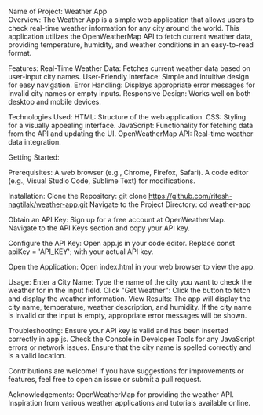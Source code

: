 Name of Project: Weather App
<br>
Overview: The Weather App is a simple web application that allows users to check real-time weather information for any city around the world. This application utilizes the OpenWeatherMap API to fetch current weather data, providing temperature, humidity, and weather conditions in an easy-to-read format.

Features:
Real-Time Weather Data: Fetches current weather data based on user-input city names.
User-Friendly Interface: Simple and intuitive design for easy navigation.
Error Handling: Displays appropriate error messages for invalid city names or empty inputs.
Responsive Design: Works well on both desktop and mobile devices.

Technologies Used:
HTML: Structure of the web application.
CSS: Styling for a visually appealing interface.
JavaScript: Functionality for fetching data from the API and updating the UI.
OpenWeatherMap API: Real-time weather data integration.

Getting Started:

Prerequisites:
A web browser (e.g., Chrome, Firefox, Safari).
A code editor (e.g., Visual Studio Code, Sublime Text) for modifications.

Installation:
Clone the Repository: git clone https://github.com/ritesh-nagtilak/weather-app.git
Navigate to the Project Directory: cd weather-app

Obtain an API Key:
Sign up for a free account at OpenWeatherMap.
Navigate to the API Keys section and copy your API key.

Configure the API Key:
Open app.js in your code editor.
Replace const apiKey = 'API_KEY'; with your actual API key.

Open the Application:
Open index.html in your web browser to view the app.

Usage:
Enter a City Name: Type the name of the city you want to check the weather for in the input field.
Click "Get Weather": Click the button to fetch and display the weather information.
View Results: The app will display the city name, temperature, weather description, and humidity. If the city name is invalid or the input is empty, appropriate error messages will be shown.

Troubleshooting:
Ensure your API key is valid and has been inserted correctly in app.js.
Check the Console in Developer Tools for any JavaScript errors or network issues.
Ensure that the city name is spelled correctly and is a valid location.


Contributions are welcome! If you have suggestions for improvements or features, feel free to open an issue or submit a pull request.

Acknowledgements:
OpenWeatherMap for providing the weather API.
Inspiration from various weather applications and tutorials available online.

